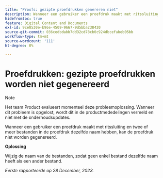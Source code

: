 ```yaml
---
title: "Proofs: gezipte proefdrukken genereren niet"
description: Wanneer een gebruiker een proefdruk maakt met ritssluiting en twee of meer bestanden in de proefdruk dezelfde naam hebben, kan de proefdruk niet worden gegenereerd.
hidefromtoc: true
feature: Digital Content and Documents
exl-id: 9ce8530e-b96e-4509-9667-9d5bba238420
source-git-commit: 036cedbdabb7dd32cd78cb0c924dbcefabeb05bb
workflow-type: tm+mt
source-wordcount: '111'
ht-degree: 0%

---
```


# Proefdrukken: gezipte proefdrukken worden niet gegenereerd

<!--WF and WFP TOCs-->

>[!NOTE]
>
>Het team Product evalueert momenteel deze probleemoplossing. Wanneer dit probleem is opgelost, wordt dit in de productmededelingen vermeld en niet met de onderhoudsupdates.

Wanneer een gebruiker een proefdruk maakt met ritssluiting en twee of meer bestanden in de proefdruk dezelfde naam hebben, kan de proefdruk niet worden gegenereerd.

**Oplossing**

Wijzig de naam van de bestanden, zodat geen enkel bestand dezelfde naam heeft als een ander bestand.

_Eerste rapporteerde op 28 December, 2023._
